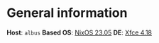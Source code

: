 # General information

**Host**: `albus`
**Based OS**: [NixOS 23.05](https://nixos.org/blog/announcements.html#nixos-23.05/)
**DE**: [Xfce 4.18](https://xfce.org/)
